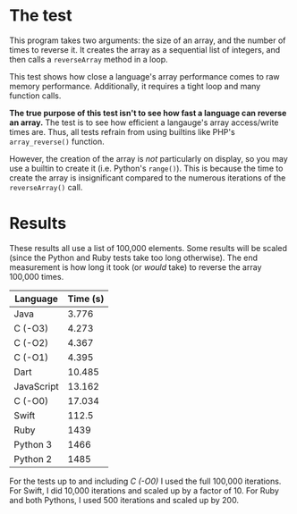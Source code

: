 # The test

This program takes two arguments: the size of an array, and the number of times to reverse it. It creates the array as a sequential list of integers, and then calls a `reverseArray` method in a loop.

This test shows how close a language's array performance comes to raw memory performance. Additionally, it requires a tight loop and many function calls.

**The true purpose of this test isn't to see how fast a language can reverse an array.** The test is to see how efficient a langauge's array access/write times are. Thus, all tests refrain from using builtins like PHP's `array_reverse()` function.

However, the creation of the array is *not* particularly on display, so you may use a builtin to create it (i.e. Python's `range()`). This is because the time to create the array is insignificant compared to the numerous iterations of the `reverseArray()` call.

# Results

These results all use a list of 100,000 elements. Some results will be scaled (since the Python and Ruby tests take too long otherwise). The end measurement is how long it took (or *would* take) to reverse the array 100,000 times.

| Language   | Time (s) |
|------------|----------|
|Java        |3.776     |
|C (-O3)     |4.273     |
|C (-O2)     |4.367     |
|C (-O1)     |4.395     |
|Dart        |10.485    |
|JavaScript  |13.162    |
|C (-O0)     |17.034    |
|Swift       |112.5     |
|Ruby        |1439      |
|Python 3    |1466      |
|Python 2    |1485      |

For the tests up to and including *C (-O0)* I used the full 100,000 iterations. For Swift, I did 10,000 iterations and scaled up by a factor of 10. For Ruby and both Pythons, I used 500 iterations and scaled up by 200.
